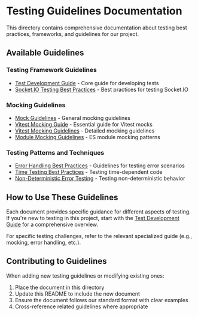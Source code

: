 
# Testing Guidelines Documentation

This directory contains comprehensive documentation about testing best practices, frameworks, and guidelines for our project.

## Available Guidelines

### Testing Framework Guidelines

- [Test Development Guide](./TEST_DEVELOPMENT_GUIDE.md) - Core guide for developing tests
- [Socket.IO Testing Best Practices](./SOCKETIO_TESTING_BEST_PRACTICES.md) - Best practices for testing Socket.IO

### Mocking Guidelines

- [Mock Guidelines](./MOCK_GUIDELINES.md) - General mocking guidelines
- [Vitest Mocking Guide](./VITEST_MOCKING_GUIDE.md) - Essential guide for Vitest mocks
- [Vitest Mocking Guidelines](./VITEST_MOCKING_GUIDELINES.md) - Detailed mocking guidelines
- [Module Mocking Guidelines](./VITEST_MODULE_MOCKING_GUIDELINES.md) - ES module mocking patterns

### Testing Patterns and Techniques

- [Error Handling Best Practices](./ERROR_HANDLING_BEST_PRACTICES.md) - Guidelines for testing error scenarios
- [Time Testing Best Practices](./TIME_TESTING_BEST_PRACTICES.md) - Testing time-dependent code
- [Non-Deterministic Error Testing](./NON_DETERMINISTIC_ERROR_TESTING.md) - Testing non-deterministic behavior

## How to Use These Guidelines

Each document provides specific guidance for different aspects of testing. If you're new to testing in this project, start with the [Test Development Guide](./TEST_DEVELOPMENT_GUIDE.md) for a comprehensive overview.

For specific testing challenges, refer to the relevant specialized guide (e.g., mocking, error handling, etc.).

## Contributing to Guidelines

When adding new testing guidelines or modifying existing ones:

1. Place the document in this directory
2. Update this README to include the new document
3. Ensure the document follows our standard format with clear examples
4. Cross-reference related guidelines where appropriate
